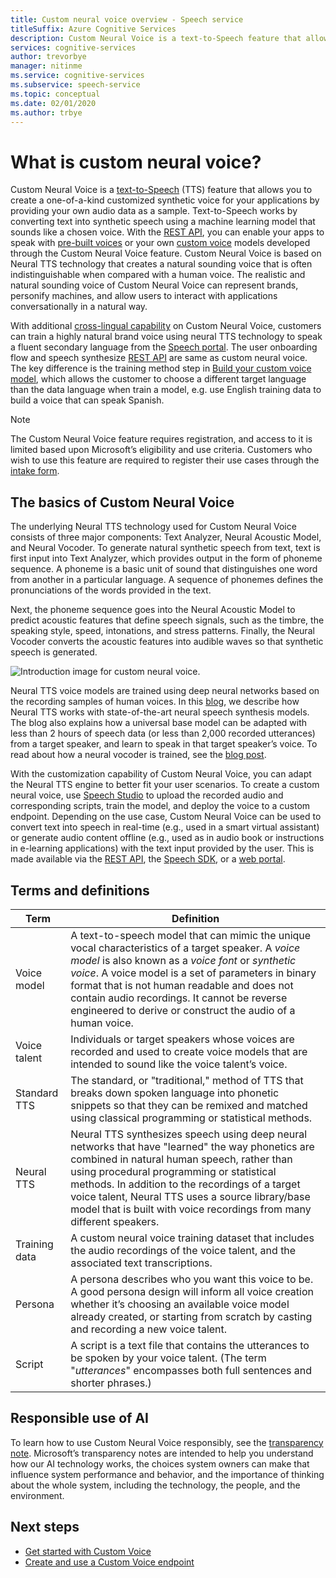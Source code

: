 ```yaml
---
title: Custom neural voice overview - Speech service
titleSuffix: Azure Cognitive Services
description: Custom Neural Voice is a text-to-Speech feature that allows you to create a one-of-a-kind customized synthetic voice for your applications by providing your own audio data as a sample.
services: cognitive-services
author: trevorbye
manager: nitinme
ms.service: cognitive-services
ms.subservice: speech-service
ms.topic: conceptual
ms.date: 02/01/2020
ms.author: trbye
---
```


# What is custom neural voice?

Custom Neural Voice is a
[text-to-Speech](./text-to-speech.md)
(TTS) feature that allows you to create a one-of-a-kind customized synthetic voice for your applications by providing your own audio data as a sample. Text-to-Speech works by converting text into synthetic speech using a machine learning model that sounds like a chosen voice. With the [REST API](./rest-text-to-speech.md),
you can enable your apps to speak with [pre-built voices](./language-support.md#neural-voices)
or your own [custom voice](./how-to-custom-voice-prepare-data.md)
models developed through the Custom Neural Voice feature. Custom Neural
Voice is based on Neural TTS technology that creates a natural sounding
voice that is often indistinguishable when compared with a human voice.
The realistic and natural sounding voice of Custom Neural Voice can
represent brands, personify machines, and allow users to interact with
applications conversationally in a natural way.

With additional [cross-lingual capability](./how-to-custom-voice-create-crosslingual-voice.md) on Custom Neural Voice, customers can train a highly natural brand voice using neural TTS technology to speak a fluent secondary language from the [Speech portal](https://speech.microsoft.com/customvoice). The user onboarding flow and speech synthesize [REST API](./rest-text-to-speech.md) are same as custom neural voice. The key difference is the training method step in [Build your custom voice model](./how-to-custom-voice-create-crosslingual-voice.md), which allows the customer to choose a different target language than the data language when train a model, e.g. use English training data to build a voice that can speak Spanish.

> [!NOTE]
> The Custom Neural Voice feature requires registration, and access to it is limited based upon Microsoft’s eligibility and use criteria. Customers who wish to use this feature are required to register their use cases through the [intake form](https://aka.ms/customneural).

## The basics of Custom Neural Voice

The underlying Neural TTS technology used for Custom Neural Voice
consists of three major components: Text Analyzer, Neural Acoustic
Model, and Neural Vocoder. To generate natural synthetic speech from
text, text is first input into Text Analyzer, which provides output in
the form of phoneme sequence. A phoneme is a basic unit of sound that
distinguishes one word from another in a particular language. A sequence
of phonemes defines the pronunciations of the words provided in the
text. 

Next, the phoneme sequence goes into the Neural Acoustic Model to
predict acoustic features that define speech signals, such as the
timbre, the speaking style, speed, intonations, and stress patterns. Finally, the Neural Vocoder converts the acoustic features into audible waves so that synthetic speech is generated.

![Introduction image for custom neural voice.](./media/custom-voice/cnv-intro.png)

Neural TTS voice models are trained using deep neural networks based on
the recording samples of human voices. In this
[blog](https://techcommunity.microsoft.com/t5/azure-ai/neural-text-to-speech-extends-support-to-15-more-languages-with/ba-p/1505911),
we describe how Neural TTS works with state-of-the-art neural speech
synthesis models. The blog also explains how a universal base model can be adapted with less
than 2 hours of speech data (or less than 2,000 recorded utterances)
from a target speaker, and learn to speak in that target speaker’s voice. To read about how a neural vocoder is trained, see the [blog post](https://techcommunity.microsoft.com/t5/azure-ai/azure-neural-tts-upgraded-with-hifinet-achieving-higher-audio/ba-p/1847860).

With the customization capability of Custom Neural Voice, you can adapt
the Neural TTS engine to better fit your user scenarios. To create a
custom neural voice, use [Speech Studio](https://speech.microsoft.com/customvoice) to upload the recorded
audio and corresponding scripts, train the model, and deploy the voice
to a custom endpoint. Depending on the use case, Custom Neural Voice can
be used to convert text into speech in real-time (e.g., used in a smart
virtual assistant) or generate audio content offline (e.g., used as in
audio book or instructions in e-learning applications) with the text
input provided by the user. This is made available via the [REST API](./rest-text-to-speech.md), the
[Speech SDK](./get-started-text-to-speech.md?pivots=programming-language-csharp&tabs=script%2cwindowsinstall),
or a [web portal](https://speech.microsoft.com/audiocontentcreation).

## Terms and definitions

| **Term**      | **Definition**                                                                                                                                                                                                                                                                                                                                                                                       |
|---------------|------------------------------------------------------------------------------------------------------------------------------------------------------------------------------------------------------------------------------------------------------------------------------------------------------------------------------------------------------------------------------------------------------|
| Voice model   | A text-to-speech model that can mimic the unique vocal characteristics of a target speaker. A *voice model* is also known as a *voice font* or *synthetic voice*. A voice model is a set of parameters in binary format that is not human readable and does not contain audio recordings. It cannot be reverse engineered to derive or construct the audio of a human voice. |
| Voice talent  | Individuals or target speakers whose voices are recorded and used to create voice models that are intended to sound like the voice talent’s voice.                                                                                                                                                                                                                                                   |
| Standard TTS  | The standard, or "traditional," method of TTS that breaks down spoken language into phonetic snippets so that they can be remixed and matched using classical programming or statistical methods.                                                                                                                                                                                                    |
| Neural TTS    | Neural TTS synthesizes speech using deep neural networks that have "learned" the way phonetics are combined in natural human speech, rather than using procedural programming or statistical methods. In addition to the recordings of a target voice talent, Neural TTS uses a source library/base model that is built with voice recordings from many different speakers.          |
| Training data | A custom neural voice training dataset that includes the audio recordings of the voice talent, and the associated text transcriptions.                                                                                                                                                                                                                                                               |
| Persona       | A persona describes who you want this voice to be. A good persona design will inform all voice creation whether it’s choosing an available voice model already created, or starting from scratch by casting and recording a new voice talent.                                                                                                |
| Script        | A script is a text file that contains the utterances to be spoken by your voice talent. (The term "*utterances*" encompasses both full sentences and shorter phrases.)                                                                                                                                                                                                                               |

## Responsible use of AI

To learn how to use Custom Neural Voice responsibly, see the [transparency note](/legal/cognitive-services/speech-service/custom-neural-voice/transparency-note-custom-neural-voice?context=/azure/cognitive-services/speech-service/context/context). Microsoft’s transparency notes are intended to help you understand how our AI technology works, the choices system owners can make that influence system performance and behavior, and the importance of thinking about the whole system, including the technology, the people, and the environment.

## Next steps

* [Get started with Custom Voice](how-to-custom-voice.md)
* [Create and use a Custom Voice endpoint](how-to-custom-voice-create-voice.md)